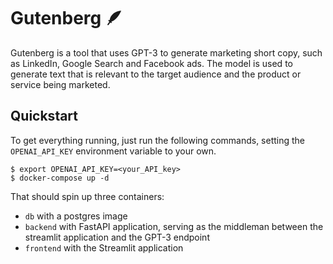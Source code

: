# Gutenberg :feather:

Gutenberg is a tool that uses GPT-3 to generate marketing short copy, 
such as LinkedIn, Google Search and Facebook ads. The model is used to generate text that is 
relevant to the target audience and the product or service being marketed.

## Quickstart

To get everything running, just run the following commands, setting the `OPENAI_API_KEY`
environment variable to your own. 

```shell
$ export OPENAI_API_KEY=<your_API_key>
$ docker-compose up -d
```

That should spin up three containers:

* `db` with a postgres image
* `backend` with FastAPI application, serving as the middleman between the streamlit application and the GPT-3 endpoint
* `frontend` with the Streamlit application